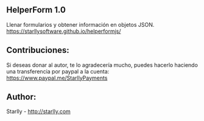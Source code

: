 ## HelperForm 1.0
Llenar formularios y obtener información en objetos JSON.
https://starllysoftware.github.io/helperformjs/

## Contribuciones:
Si deseas donar al autor, te lo agradecería mucho, puedes hacerlo haciendo una transferencia por paypal a la cuenta: 
https://www.paypal.me/StarllyPayments

## Author:
Starlly  - http://starlly.com
